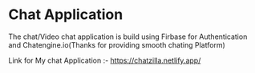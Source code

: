 # Chat Application

The chat/Video chat application is build using Firbase for Authentication and Chatengine.io(Thanks for providing smooth chating Platform)

Link for My chat Application :- https://chatzilla.netlify.app/
